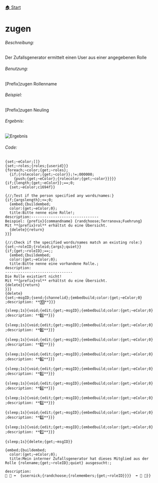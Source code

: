 [🏠 Start](https://jeanluc2305.github.io/Discord/)

# zugen

###### Beschreibung:

Der Zufallsgenerator ermittelt einen User aus einer angegebenen Rolle

###### Benutzung:

[Prefix]zugen Rollenname

###### Beispiel:

[Prefix]zugen Neuling

###### Ergebnis:

![Ergebnis](https://cdn.discordapp.com/attachments/642357675283316747/734107826586124318/unknown.png)

###### Code:

```
{set;~eColor;[]}
{set;~roles;{roles;{userid}}}
{foreach;~color;{get;~roles};
  {if;{rolecolor;{get;~color}};!=;000000;
    {push;{get;~eColor};{rolecolor;{get;~color}}}}}
{if;{length;{get;~eColor}};==;0;
  {set;~eColor;c1694f}}

{//;Test if the person specified any words/names:}
{if;{argslength};<=;0;
  {embed;{buildembed;
  color:{get;~eColor;0};
  title:Bitte nenne eine Rolle!;
description:-------------------------------
Beispiel: {prefix}{commandname} {randchoose;Terranova;Fuehrung}
Mit **{prefix}rol** erhältst du eine Übersicht.
  {delete}{return}
}}}

{//;Check if the specified words/names match an existing role:}
{set;~roleID;{roleid;{args};quiet}}
{if;{get;~roleID};==;;
  {embed;{buildembed;
  color:{get;~eColor;0};
  title:Bitte nenne eine vorhandene Rolle.;
description:
-------------------------------
Die Rolle existiert nicht!
Mit **{prefix}rol** erhältst du eine Übersicht.
{delete}{return}
}}}
{delete} 
{set;~msgID;{send;{channelid};{embedbuild;color:{get;~eColor;0}
;description: **🔟**}}}

{sleep;1s}{void;{edit;{get;~msgID};{embedbuild;color:{get;~eColor;0}
;description: **9️⃣**}}}

{sleep;1s}{void;{edit;{get;~msgID};{embedbuild;color:{get;~eColor;0}
;description: **8️⃣**}}}

{sleep;1s}{void;{edit;{get;~msgID};{embedbuild;color:{get;~eColor;0}
;description: **7️⃣**}}}

{sleep;1s}{void;{edit;{get;~msgID};{embedbuild;color:{get;~eColor;0}
;description: **6️⃣**}}}

{sleep;1s}{void;{edit;{get;~msgID};{embedbuild;color:{get;~eColor;0}
;description: **5️⃣**}}}

{sleep;1s}{void;{edit;{get;~msgID};{embedbuild;color:{get;~eColor;0}
;description: **4️⃣**}}}

{sleep;1s}{void;{edit;{get;~msgID};{embedbuild;color:{get;~eColor;0}
;description: **3️⃣**}}}

{sleep;1s}{void;{edit;{get;~msgID};{embedbuild;color:{get;~eColor;0}
;description: **2️⃣**}}}

{sleep;1s}{void;{edit;{get;~msgID};{embedbuild;color:{get;~eColor;0}
;description: **1️⃣**}}}

{sleep;1s}{delete;{get;~msgID}}

{embed;{buildembed;
  color:{get;~eColor;0};
  title:Mein interner Zufallsgenerator hat dieses Mitglied aus der Rolle {rolename;{get;~roleID};quiet} ausgesucht:;

description:
🎉 🍻 ➡️  {usernick;{randchoose;{rolemembers;{get;~roleID}}}}  ⬅️ 🍻 🎉}}
```
